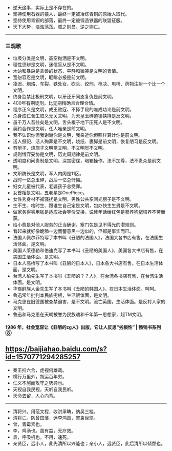 - 逆天这事，实际上是不存在的。
- 坚持使用石器的猿人，最终一定被冶炼青铜的原始人取代。
- 坚持使用青铜的部落，最终一定被锻造铁器的联盟征服。
- 天下大势，浩浩荡荡。顺之则昌，逆之则亡。
---
### 三观歌
- 垃圾分类是文明，高空抛洒是不文明。
- 理性思辨是文明，迷信盲从是不文明。
- 木讷和暴戾是禽兽的状态，平静和微笑是文明的表情。
- 宽恕容忍是文明，睚眦必报是前文明。
- 凌迟、炮烙、车裂、铁处女、砍头、绞刑、枪决、电椅、药物注射一个比一个文明。
- 终身监禁比极刑文明，以牙还牙同态复仇是前文明。
- 400年有期徒刑，比无期精确且合理合情。
- 程序正义是文明，成王败寇、不择手段的唯成功论是前文明。
- 杀身成仁舍生取义无关文明，为天皇玉碎道德挟持是反文明。
- 虽千万人吾往矣是文明，舌头根子地下压死人是不文明。
- 契约合作是文明，任人唯亲是前文明。
- 我不认识你但我谢谢你是文明，我亲近你但照样算计你是前文明。
- 活人祭祀、活人殉葬是不文明，烧纸、裹脚是前文明，恢复陋习是反文明。
- 剪辫子、烧旗子文明觉文明，不文明觉不文明。
- 规则博弈妥协是文明，历史周期律是前文明。
- 透明度和问责制是文明。深宫密谋，暗箱操作。法不加尊，法不责众是前文明。
- 文职防长是文明，军人内阁是11区。
- 战时一亿总玉碎，战后一亿总忏悔。
- 妇女儿童被代表，老婆孩子总受罪。
- 女首相是文明，五老星是OnePiece。
- 女性秀身材不被骚扰是文明，男性公共空间光膀子是不文明。
- 生不生、啥时生、跟谁生自己定是文明，包办快生生男是不文明。
- 做家务得零用钱是适应社会等价交换，说拜年话给红包是豢养狗腿培养不劳而获。
- 给小费是对他人服务的正当酬谢，塞门包是见不得光的潜规则。
- 看起来就好像跪舔一边而蓄意黑一边似的，但都是事实而已。
- 法国人佩尔菲特写了本书叫《丑陋的法国人》，法国大各书店有售，在法国生活体面。是文明。
- 美国人莱德勒和伯迪克写了本书叫《丑陋的美国人》，美国各大书店有售，在美国生活体面。是文明。
- 日本人高桥写了本书叫《丑陋的日本人》，日本各大书店有售。在日本生活体面，是文明。
- 台湾人柏先生写了本书叫《丑陋的？？人》，在台湾各书店有售，在台湾生活体面。是文明。
- 华裔鲜族人金先生写了本书叫《丑陋的韩国人》，在日本生活体面。呵呵。
- 鲁迅常年批判本民族劣根，生活很体面，是文明。
- 马克思在旧德国被查禁迫害，是不文明。流亡英国，生活体面。是反衬人家的文明。
- 鲁迅和马克思在天朝被誉为民族魂和千年第一思想家，超TM文明。
#### 1986 年，社会宽容让《丑陋的zg人》出版，它让人反思“劣根性” | 畅销书系列⑧
https://baijiahao.baidu.com/s?id=1570771294285257
---
- 秦王扫六合，虎视何雄哉。
- 横行万里外，胡运百年穷。
- 仁义不施而攻守之势异也。
- 天视自我民视，天听自我民听。
- 天命去留，人心向背。
---
- 清将兴。用范文程，收洪承畴，纳吴三桂。
- 清将亡。防曾国藩，远李鸿章，罢袁世凯。
- 曾，青霉素也。
- 李，鸡汤也。虽有益，无疗效。
- 袁，呼吸机也。不用，速死。
- 亲贤臣，远小人，此先清所以兴隆也；亲小人，远贤臣，此后清所以倾颓也。
